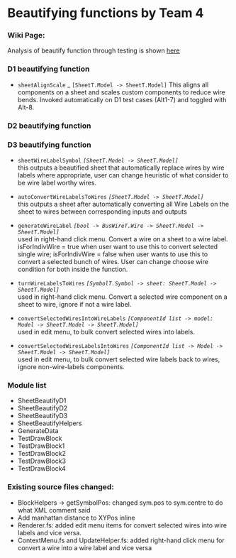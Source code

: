# Beautifying functions by Team 4

### Wiki Page: 
Analysis of beautify function through testing is shown [here](https://github.com/AdvikChitre/issie/wiki/Beautify-Analysis)


<!-- 
(README has statement of how beautify function is invoked and any other user info about how to run it.)
add below -->

### D1 beautifying function 
- `sheetAlignScale` _ `[SheetT.Model -> SheetT.Model]`
This aligns all components on a sheet and scales custom components to reduce wire bends. Invoked automatically on D1 test cases (Alt1-7) and toggled with Alt-8. 
### D2 beautifying function 

### D3 beautifying function 
- `sheetWireLabelSymbol` _`[SheetT.Model -> SheetT.Model]`_  
this outputs a beautified sheet that automatically replace wires by wire labels where appropriate, user can change heuristic of what consider to be wire label worthy wires. 

- `autoConvertWireLabelsToWires` _`[SheetT.Model -> SheetT.Model]`_  
this outputs a sheet after automatically converting all Wire Labels on the sheet to wires between corresponding inputs and outputs

- `generateWireLabel` _`[bool -> BusWireT.Wire -> SheetT.Model -> SheetT.Model]`_  
used in right-hand click menu. Convert a wire on a sheet to a wire label. isForIndivWire = true when user want to use this to convert selected single wire; isForIndivWire = false when user wants to use this to convert a selected bunch of wires. User can change choose wire condition for both inside the function. 

- `turnWireLabelsToWires` _`[SymbolT.Symbol -> sheet: SheetT.Model -> SheetT.Model]`_  
used in right-hand click menu. Convert a selected wire component on a sheet to wire, ignore if not a wire label.

- `convertSelectedWiresIntoWireLabels` _`[ComponentId list -> model: Model -> SheetT.Model -> SheetT.Model]`_  
used in edit menu, to bulk convert selected wires into labels.

- `convertSelectedWiresLabelsIntoWires` _`[ComponentId list -> Model -> SheetT.Model -> SheetT.Model]`_  
used in edit menu, to bulk convert selected wire labels back to wires, ignore non-wire-labels components.


### Module list
- SheetBeautifyD1
- SheetBeautifyD2
- SheetBeautifyD3
- SheetBeautifyHelpers
- GenerateData
- TestDrawBlock
- TestDrawBlock1
- TestDrawBlock2
- TestDrawBlock3
- TestDrawBlock4

### Existing source files changed:
- BlockHelpers -> getSymbolPos: changed sym.pos to sym.centre to do what XML comment said
- Add manhattan distance to XYPos inline
- Renderer.fs: added edit menu items for convert selected wires into wire labels and vice versa.
- ContextMenu.fs and UpdateHelper.fs: added right-hand click menu for convert a wire into a wire label and vice versa
<!-- 
(if needed) README has statement of anything that has changed in repo since demo and why.

(if needed) README has statement of anything important to be considered about functionality not shown in demo. -->
